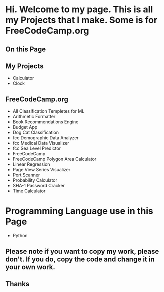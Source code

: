# Hi. Welcome to my page. This is all my Projects that I make. Some is for FreeCodeCamp.org

## On this Page

## My Projects
- Calculator
- Clock

## FreeCodeCamp.org
- All Classification Templetes for ML
- Arithmetic Formatter
- Book Recommendations Engine
- Budget App
- Dog Cat Classification
- fcc Demographic Data Analyzer
- fcc Medical Data Visualizer
- fcc Sea Level Predictor
- FreeCodeCamp
- FreeCodeCamp Polygon Area Calculator
- Linear Regression
- Page View Series Visualizer
- Port Scanner
- Probability Calculator
- SHA-1 Password Cracker
- Time Calculator

# Programming Language use in this Page
- Python

## Please note if you want to copy my work, please don't. If you do, copy the code and change it in your own work.
## Thanks
